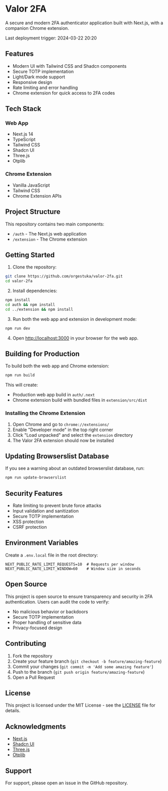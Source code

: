 # Valor 2FA

A secure and modern 2FA authenticator application built with Next.js, with a companion Chrome extension.

Last deployment trigger: 2024-03-22 20:20

## Features

- Modern UI with Tailwind CSS and Shadcn components
- Secure TOTP implementation
- Light/Dark mode support
- Responsive design
- Rate limiting and error handling
- Chrome extension for quick access to 2FA codes

## Tech Stack

### Web App
- Next.js 14
- TypeScript
- Tailwind CSS
- Shadcn UI
- Three.js
- Otplib

### Chrome Extension
- Vanilla JavaScript
- Tailwind CSS
- Chrome Extension APIs

## Project Structure

This repository contains two main components:
- `/auth` - The Next.js web application
- `/extension` - The Chrome extension

## Getting Started

1. Clone the repository:
```bash
git clone https://github.com/orgestuka/valor-2fa.git
cd valor-2fa
```

2. Install dependencies:
```bash
npm install
cd auth && npm install
cd ../extension && npm install
```

3. Run both the web app and extension in development mode:
```bash
npm run dev
```

4. Open [http://localhost:3000](http://localhost:3000) in your browser for the web app.

## Building for Production

To build both the web app and Chrome extension:

```bash
npm run build
```

This will create:
- Production web app build in `auth/.next`
- Chrome extension build with bundled files in `extension/src/dist`

### Installing the Chrome Extension

1. Open Chrome and go to `chrome://extensions/`
2. Enable "Developer mode" in the top right corner
3. Click "Load unpacked" and select the `extension` directory
4. The Valor 2FA extension should now be installed

## Updating Browserslist Database

If you see a warning about an outdated browserslist database, run:

```bash
npm run update-browserslist
```

## Security Features

- Rate limiting to prevent brute force attacks
- Input validation and sanitization
- Secure TOTP implementation
- XSS protection
- CSRF protection

## Environment Variables

Create a `.env.local` file in the root directory:

```env
NEXT_PUBLIC_RATE_LIMIT_REQUESTS=10  # Requests per window
NEXT_PUBLIC_RATE_LIMIT_WINDOW=60    # Window size in seconds
```

## Open Source

This project is open source to ensure transparency and security in 2FA authentication. Users can audit the code to verify:
- No malicious behavior or backdoors
- Secure TOTP implementation
- Proper handling of sensitive data
- Privacy-focused design

## Contributing

1. Fork the repository
2. Create your feature branch (`git checkout -b feature/amazing-feature`)
3. Commit your changes (`git commit -m 'Add some amazing feature'`)
4. Push to the branch (`git push origin feature/amazing-feature`)
5. Open a Pull Request

## License

This project is licensed under the MIT License - see the [LICENSE](LICENSE) file for details.

## Acknowledgments

- [Next.js](https://nextjs.org/)
- [Shadcn UI](https://ui.shadcn.com/)
- [Three.js](https://threejs.org/)
- [Otplib](https://github.com/yeojz/otplib)

## Support

For support, please open an issue in the GitHub repository.
